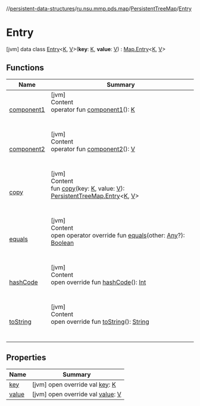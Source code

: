 //[persistent-data-structures](../../../index.md)/[ru.nsu.mmp.pds.map](../../index.md)/[PersistentTreeMap](../index.md)/[Entry](index.md)



# Entry  
 [jvm] data class [Entry](index.md)<[K](index.md), [V](index.md)>(**key**: [K](index.md), **value**: [V](index.md)) : [Map.Entry](https://kotlinlang.org/api/latest/jvm/stdlib/kotlin.collections/-map/-entry/index.html)<[K](index.md), [V](index.md)>    


## Functions  
  
|  Name|  Summary| 
|---|---|
| <a name="ru.nsu.mmp.pds.map/PersistentTreeMap.Entry/component1/#/PointingToDeclaration/"></a>[component1](component1.md)| <a name="ru.nsu.mmp.pds.map/PersistentTreeMap.Entry/component1/#/PointingToDeclaration/"></a>[jvm]  <br>Content  <br>operator fun [component1](component1.md)(): [K](index.md)  <br><br><br>
| <a name="ru.nsu.mmp.pds.map/PersistentTreeMap.Entry/component2/#/PointingToDeclaration/"></a>[component2](component2.md)| <a name="ru.nsu.mmp.pds.map/PersistentTreeMap.Entry/component2/#/PointingToDeclaration/"></a>[jvm]  <br>Content  <br>operator fun [component2](component2.md)(): [V](index.md)  <br><br><br>
| <a name="ru.nsu.mmp.pds.map/PersistentTreeMap.Entry/copy/#TypeParam(bounds=[kotlin.Any?])#TypeParam(bounds=[kotlin.Any?])/PointingToDeclaration/"></a>[copy](copy.md)| <a name="ru.nsu.mmp.pds.map/PersistentTreeMap.Entry/copy/#TypeParam(bounds=[kotlin.Any?])#TypeParam(bounds=[kotlin.Any?])/PointingToDeclaration/"></a>[jvm]  <br>Content  <br>fun [copy](copy.md)(key: [K](index.md), value: [V](index.md)): [PersistentTreeMap.Entry](index.md)<[K](index.md), [V](index.md)>  <br><br><br>
| <a name="kotlin/Any/equals/#kotlin.Any?/PointingToDeclaration/"></a>[equals](index.md#%5Bkotlin%2FAny%2Fequals%2F%23kotlin.Any%3F%2FPointingToDeclaration%2F%5D%2FFunctions%2F-28448196)| <a name="kotlin/Any/equals/#kotlin.Any?/PointingToDeclaration/"></a>[jvm]  <br>Content  <br>open operator override fun [equals](index.md#%5Bkotlin%2FAny%2Fequals%2F%23kotlin.Any%3F%2FPointingToDeclaration%2F%5D%2FFunctions%2F-28448196)(other: [Any](https://kotlinlang.org/api/latest/jvm/stdlib/kotlin/-any/index.html)?): [Boolean](https://kotlinlang.org/api/latest/jvm/stdlib/kotlin/-boolean/index.html)  <br><br><br>
| <a name="kotlin/Any/hashCode/#/PointingToDeclaration/"></a>[hashCode](index.md#%5Bkotlin%2FAny%2FhashCode%2F%23%2FPointingToDeclaration%2F%5D%2FFunctions%2F-28448196)| <a name="kotlin/Any/hashCode/#/PointingToDeclaration/"></a>[jvm]  <br>Content  <br>open override fun [hashCode](index.md#%5Bkotlin%2FAny%2FhashCode%2F%23%2FPointingToDeclaration%2F%5D%2FFunctions%2F-28448196)(): [Int](https://kotlinlang.org/api/latest/jvm/stdlib/kotlin/-int/index.html)  <br><br><br>
| <a name="kotlin/Any/toString/#/PointingToDeclaration/"></a>[toString](index.md#%5Bkotlin%2FAny%2FtoString%2F%23%2FPointingToDeclaration%2F%5D%2FFunctions%2F-28448196)| <a name="kotlin/Any/toString/#/PointingToDeclaration/"></a>[jvm]  <br>Content  <br>open override fun [toString](index.md#%5Bkotlin%2FAny%2FtoString%2F%23%2FPointingToDeclaration%2F%5D%2FFunctions%2F-28448196)(): [String](https://kotlinlang.org/api/latest/jvm/stdlib/kotlin/-string/index.html)  <br><br><br>


## Properties  
  
|  Name|  Summary| 
|---|---|
| <a name="ru.nsu.mmp.pds.map/PersistentTreeMap.Entry/key/#/PointingToDeclaration/"></a>[key](key.md)| <a name="ru.nsu.mmp.pds.map/PersistentTreeMap.Entry/key/#/PointingToDeclaration/"></a> [jvm] open override val [key](key.md): [K](index.md)   <br>
| <a name="ru.nsu.mmp.pds.map/PersistentTreeMap.Entry/value/#/PointingToDeclaration/"></a>[value](value.md)| <a name="ru.nsu.mmp.pds.map/PersistentTreeMap.Entry/value/#/PointingToDeclaration/"></a> [jvm] open override val [value](value.md): [V](index.md)   <br>

